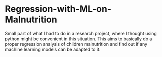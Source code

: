 # Regression-with-ML-on-Malnutrition
Small part of what I had to do in a research project, where I thought using python might be convenient in this situation. 
This aims to basically do a proper regression analysis of children malnutrition and find out if any machine learning models
can be adapted to it.


